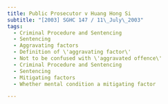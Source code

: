 ```yaml
---
title: Public Prosecutor v Huang Hong Si
subtitle: "[2003] SGHC 147 / 11\_July\_2003"
tags:
  - Criminal Procedure and Sentencing
  - Sentencing
  - Aggravating factors
  - Definition of \'aggravating factor\'
  - Not to be confused with \'aggravated offence\'
  - Criminal Procedure and Sentencing
  - Sentencing
  - Mitigating factors
  - Whether mental condition a mitigating factor

---
```


